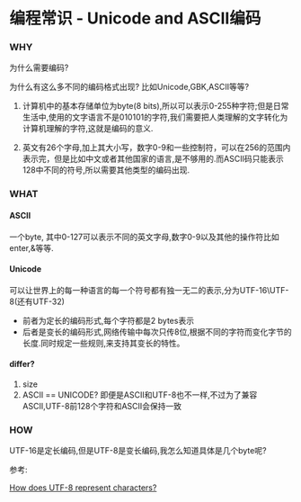 # 编程常识 - Unicode and ASCII编码

### **WHY**

为什么需要编码? 

为什么有这么多不同的编码格式出现? 比如Unicode,GBK,ASCII等等?

1. 计算机中的基本存储单位为byte(8 bits),所以可以表示0-255种字符;但是日常生活中,使用的文字语言不是010101的字符,我们需要把人类理解的文字转化为计算机理解的字符,这就是编码的意义.
   
2. 英文有26个字母,加上其大小写，数字0-9和一些控制符，可以在256的范围内表示完，但是比如中文或者其他国家的语言,是不够用的.而ASCII码只能表示128中不同的符号,所以需要其他类型的编码出现.

### **WHAT**

#### ASCII
一个byte, 其中0-127可以表示不同的英文字母,数字0-9以及其他的操作符比如enter,&等等.

#### Unicode
可以让世界上的每一种语言的每一个符号都有独一无二的表示,分为UTF-16\UTF-8(还有UTF-32)
- 前者为定长的编码形式,每个字符都是2 bytes表示
- 后者是变长的编码形式,网络传输中每次只传8位,根据不同的字符⽽变化字节的⻓度.同时规定⼀些规则,来⽀持其变⻓的特性。

#### **differ?**
1. size
2. ASCII == UNICODE?  即便是ASCII和UTF-8也不一样,不过为了兼容ASCII,UTF-8前128个字符和ASCII会保持一致


### **HOW**
UTF-16是定长编码,但是UTF-8是变长编码,我怎么知道具体是几个byte呢?

参考:

[How does UTF-8 represent characters?](https://stackoverflow.com/questions/54702119/how-does-utf-8-represent-characters)
   
   
